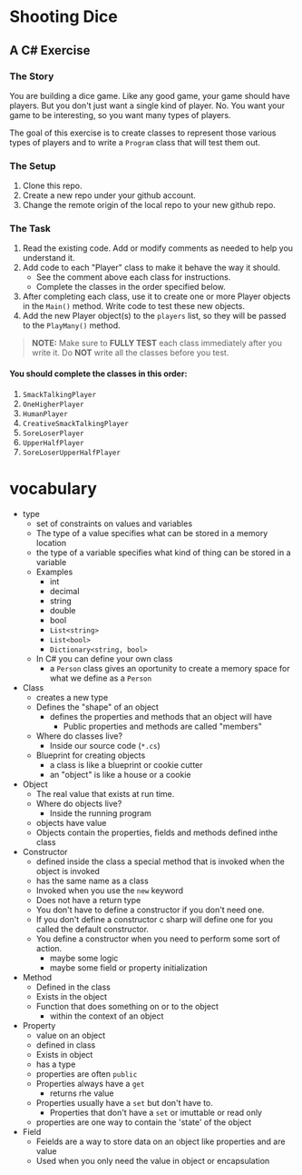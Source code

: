 # Shooting Dice

## A C# Exercise

### The Story

You are building a dice game. Like any good game, your game should have players. But you don't just want a single kind of player. No. You want your game to be interesting, so you want many types of players.

The goal of this exercise is to create classes to represent those various types of players and to write a `Program` class that will test them out.

### The Setup

1. Clone this repo.
1. Create a new repo under your github account.
1. Change the remote origin of the local repo to your new github repo.

### The Task

1. Read the existing code. Add or modify comments as needed to help you understand it.
1. Add code to each "Player" class to make it behave the way it should.
    * See the comment above each class for instructions. 
    * Complete the classes in the order specified below.
1. After completing each class, use it to create one or more Player objects in the `Main()` method. Write code to test these new objects.
1. Add the new Player object(s) to the `players` list, so they will be passed to the `PlayMany()` method.

> **NOTE:** Make sure to **FULLY TEST** each class immediately after you write it. Do **NOT** write all the classes before you test.

#### You should complete the classes in this order:

1. `SmackTalkingPlayer`
1. `OneHigherPlayer`
1. `HumanPlayer`
1. `CreativeSmackTalkingPlayer`
1. `SoreLoserPlayer`
1. `UpperHalfPlayer`
1. `SoreLoserUpperHalfPlayer`


# vocabulary
* type
    * set of constraints on values and variables 
    * The type of a value specifies what can be stored in a memory location
    * the type of a variable specifies what kind of thing can be stored in a variable
    * Examples
        * int
        * decimal
        * string
        * double
        * bool
        * `List<string>`
        * `List<bool>`
        * `Dictionary<string, bool>`
    * In C# you can define your own class
        * a `Person` class gives an oportunity to create a memory space for what we define as a `Person`
* Class
    * creates a new type
    * Defines the "shape" of an object
        * defines the properties and methods that an object will have
            * Public properties and methods are called "members"
    * Where do classes live?
        * Inside our source code (`*.cs`)
    * Blueprint for creating objects
        * a class is like a blueprint or cookie cutter
        * an "object" is like a house or a cookie
* Object
    * The real value that exists at run time.
    * Where do objects live?
        * Inside the running program
    * objects have value
    * Objects contain the properties, fields and methods defined inthe class
* Constructor
    * defined inside the class a special method that is invoked when the object is invoked
    * has the same name as a class
    * Invoked when you use the `new` keyword
    * Does not have a return type
    * You don't have to define a constructor if you don't need one.
    * If you don't define a constructor c sharp will define one for you called the default constructor.
    * You define a constructor when you need to perform some sort of action.
        * maybe some logic
        * maybe some field or property initialization
* Method
    * Defined in the class 
    * Exists in the object
    * Function that does something on or to the object
        * within the context of an object
* Property
    * value on an object
    * defined in class
    * Exists in object
    * has a type
    * properties are often `public`
    * Properties always have a `get`
        * returns rhe value
    * Properties usually have a `set` but don't have to.
        * Properties that don't have a `set` or imuttable or read only
    * properties are one way to contain the 'state' of the object
* Field
    * Feields are a way to store data on an object like properties and are value
    * Used when you only need the value in object or encapsulation